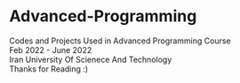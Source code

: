 # Advanced-Programming
Codes and Projects Used in Advanced Programming Course <br/>
Feb 2022 - June 2022 <br/>
Iran University Of Scienece And Technology <br/>
Thanks for Reading :)
